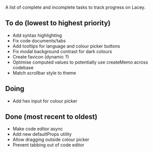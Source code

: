 A list of complete and incomplete tasks to track progress on Lacey.

## To do (lowest to highest priority)

- Add syntax highlighting
- Fix code documents/tabs
- Add tooltips for language and colour picker buttons
- Fix modal background contrast for dark colours
- Create favicon (dynamic ?)
- Optimise computed values to potentially use createMemo across codebase
- Match scrollbar style to theme

## Doing

- Add hex input for colour picker

## Done (most recent to oldest)

- Make code editor async
- Add new defaultProps utility
- Allow dragging outside colour picker
- Prevent tabbing out of code editor
